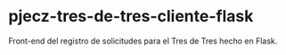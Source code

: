 # pjecz-tres-de-tres-cliente-flask
Front-end del registro de solicitudes para el Tres de Tres hecho en Flask.
